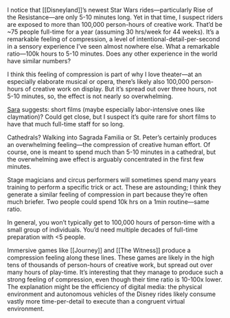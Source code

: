 I notice that [[Disneyland]]’s newest Star Wars rides—particularly Rise of the Resistance—are only 5-10 minutes long. Yet in that time, I suspect riders are exposed to more than 100,000 person-hours of creative work. That’d be ~75 people full-time for a year (assuming 30 hrs/week for 44 weeks). It’s a remarkable feeling of compression, a level of intentional-detail-per-second in a sensory experience I’ve seen almost nowhere else. What a remarkable ratio—100k hours to 5-10 minutes. Does any other experience in the world have similar numbers?

I think this feeling of compression is part of why I love theater—at an especially elaborate musical or opera, there’s likely also 100,000 person-hours of creative work on display. But it’s spread out over three hours, not 5-10 minutes, so, the effect is not nearly so overwhelming.

[Sara](https://notes.andymatuschak.org/zGgc6msFsU8vqNMqk2kVxJ3) suggests: short films (maybe especially labor-intensive ones like claymation)? Could get close, but I suspect it’s quite rare for short films to have that much full-time staff for so long.

Cathedrals? Walking into Sagrada Familia or St. Peter’s certainly produces an overwhelming feeling—the compression of creative human effort. Of course, one is meant to spend much than 5-10 minutes in a cathedral, but the overwhelming awe effect is arguably concentrated in the first few minutes.

Stage magicians and circus performers will sometimes spend many years training to perform a specific trick or act. These are astounding; I think they generate a similar feeling of compression in part because they’re often much briefer. Two people could spend 10k hrs on a 1min routine—same ratio.

In general, you won’t typically get to 100,000 hours of person-time with a small group of individuals. You’d need multiple decades of full-time preparation with <5 people.

Immersive games like [[Journey]] and [[The Witness]] produce a compression feeling along these lines. These games are likely in the high tens of thousands of person-hours of creative work, but spread out over many hours of play-time. It’s interesting that they manage to produce such a strong feeling of compression, even though their time ratio is 10-100x lower. The explanation might be the efficiency of digital media: the physical environment and autonomous vehicles of the Disney rides likely consume vastly more time-per-detail to execute than a congruent virtual environment.